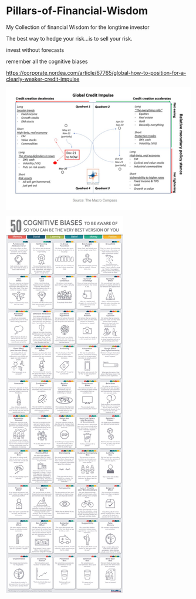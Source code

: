 # Pillars-of-Financial-Wisdom
My Collection  of financial Wisdom for the longtime investor

The best way to hedge your risk…is to sell your risk.

invest without forecasts

remember all the cognitive biases



https://corporate.nordea.com/article/67765/global-how-to-position-for-a-clearly-weaker-credit-impulse

![Alt text](FTO2KyqXwAEDXWf[1]?raw=true "Credit Impulse")

![Alt text](FG_m9yjXEAIwGQa[1]?raw=true "Cognitive biases")

